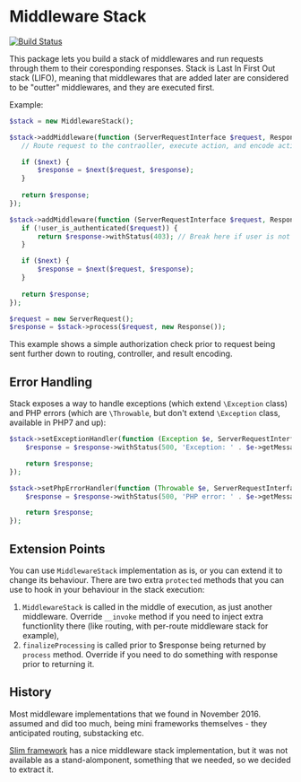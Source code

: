 # Middleware Stack

[![Build Status](https://travis-ci.org/activecollab/middlewarestack.svg?branch=master)](https://travis-ci.org/activecollab/middlewarestack)

This package lets you build a stack of middlewares and run requests through them to their coresponding responses. Stack is Last In First Out stack (LIFO), meaning that middlewares that are added later are considered to be "outter" middlewares, and they are executed first.  

Example:

```php
$stack = new MiddlewareStack();

$stack->addMiddleware(function (ServerRequestInterface $request, ResponseInterface $response, callable $next = null) {
   // Route request to the contraoller, execute action, and encode action result to response

   if ($next) {
       $response = $next($request, $response);
   }
   
   return $response;
});

$stack->addMiddleware(function (ServerRequestInterface $request, ResponseInterface $response, callable $next = null) {
   if (!user_is_authenticated($request)) {
       return $response->withStatus(403); // Break here if user is not authenticated
   }

   if ($next) {
       $response = $next($request, $response);
   }
   
   return $response;
});

$request = new ServerRequest();
$response = $stack->process($request, new Response());
```

This example shows a simple authorization check prior to request being sent further down to routing, controller, and result encoding.
 
## Error Handling

Stack exposes a way to handle exceptions (which extend `\Exception` class) and PHP errors (which are `\Throwable`, but don't extend `\Exception` class, available in PHP7 and up):

```php
$stack->setExceptionHandler(function (Exception $e, ServerRequestInterface $request, ResponseInterface $response) {
    $response = $response->withStatus(500, 'Exception: ' . $e->getMessage());

    return $response;
});

$stack->setPhpErrorHandler(function (Throwable $e, ServerRequestInterface $request, ResponseInterface $response) {
    $response = $response->withStatus(500, 'PHP error: ' . $e->getMessage());

    return $response;
});
```

## Extension Points

You can use `MiddlewareStack` implementation as is, or you can extend it to change its behaviour. There are two extra `protected` methods that you can use to hook in your behaviour in the stack execution:

1. `MiddlewareStack` is called in the middle of execution, as just another middleware. Override `__invoke` method if you need to inject extra functionlity there (like routing, with per-route middleware stack for example),
1. `finalizeProcessing` is called prior to $response being returned by `process` method. Override if you need to do something with response prior to returning it.

## History

Most middleware implementations that we found in November 2016. assumed and did too much, being mini frameworks themselves - they anticipated routing, substacking etc. 

[Slim framework](http://www.slimframework.com) has a nice middleware stack implementation, but it was not available as a stand-alomponent, something that we needed, so we decided to extract it.
